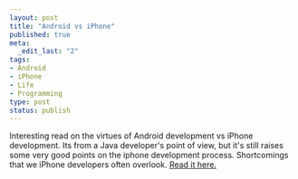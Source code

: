 ```yaml
---
layout: post
title: "Android vs iPhone"
published: true
meta:
  _edit_last: "2"
tags:
- Android
- iPhone
- Life
- Programming
type: post
status: publish
---
```

Interesting read on the virtues of Android development vs iPhone development. Its from a Java developer's point of view, but it's still raises some very good points on the iphone development process. Shortcomings that we iPhone developers often overlook. [Read it here.](http://greensopinion.blogspot.com/2009/07/android-versus-iphone-development.html)
